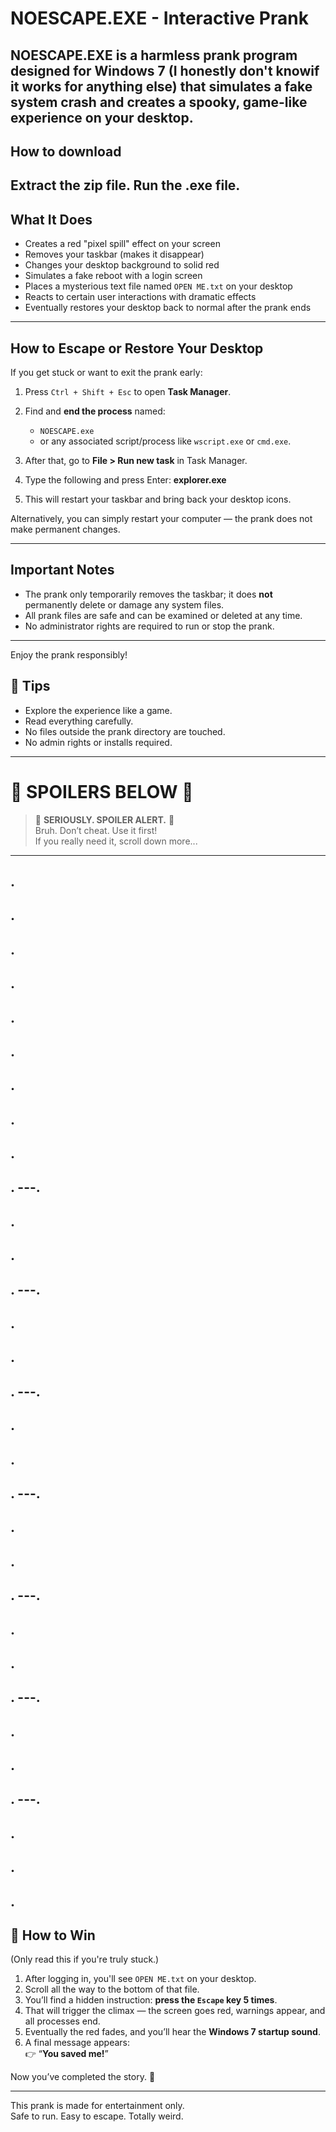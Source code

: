 # NOESCAPE.EXE - Interactive Prank

**NOESCAPE.EXE** is a harmless prank program designed for Windows 7 (I honestly don't knowif it works for anything else) that simulates a fake system crash and creates a spooky, game-like experience on your desktop.
---
## How to download
Extract the zip file. Run the .exe file.
---

## What It Does

- Creates a red "pixel spill" effect on your screen
- Removes your taskbar (makes it disappear)
- Changes your desktop background to solid red
- Simulates a fake reboot with a login screen
- Places a mysterious text file named `OPEN ME.txt` on your desktop
- Reacts to certain user interactions with dramatic effects
- Eventually restores your desktop back to normal after the prank ends

---

## How to Escape or Restore Your Desktop

If you get stuck or want to exit the prank early:

1. Press `Ctrl + Shift + Esc` to open **Task Manager**.
2. Find and **end the process** named:
   - `NOESCAPE.exe`
   - or any associated script/process like `wscript.exe` or `cmd.exe`.
3. After that, go to **File > Run new task** in Task Manager.
4. Type the following and press Enter: **explorer.exe**

5. This will restart your taskbar and bring back your desktop icons.

Alternatively, you can simply restart your computer — the prank does not make permanent changes.

---

## Important Notes

- The prank only temporarily removes the taskbar; it does **not** permanently delete or damage any system files.
- All prank files are safe and can be examined or deleted at any time.
- No administrator rights are required to run or stop the prank.

---

Enjoy the prank responsibly!


## 📜 Tips

- Explore the experience like a game.
- Read everything carefully.
- No files outside the prank directory are touched.
- No admin rights or installs required.

---

# 🚨 SPOILERS BELOW 🚨

> 🛑 **SERIOUSLY. SPOILER ALERT.** 🛑  
> Bruh. Don’t cheat. Use it first!  
> If you really need it, scroll down more...
---
.
---
.
---
.
---
.
---
.
---
.
---
.
---
.
---
.
---
.
---.
---
.
---
.
---
.
---.
---
.
---
.
---
.
---.
---
.
---
.
---
.
---.
---
.
---
.
---
.
---.
---
.
---
.
---
.
---.
---
.
---
.
---
.
---.
---
.
---
.
---
.
---



































## 🧠 How to Win

(Only read this if you're truly stuck.)

1. After logging in, you'll see `OPEN ME.txt` on your desktop.
2. Scroll all the way to the bottom of that file.
3. You’ll find a hidden instruction: **press the `Escape` key 5 times**.
4. That will trigger the climax — the screen goes red, warnings appear, and all processes end.
5. Eventually the red fades, and you’ll hear the **Windows 7 startup sound**.
6. A final message appears:  
👉 “**You saved me!**”

Now you’ve completed the story. 🎉

---

This prank is made for entertainment only.  
Safe to run. Easy to escape. Totally weird.
